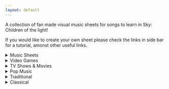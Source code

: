 ```yaml
---
layout: default
---
```


<p>A collection of fan made visual music sheets for songs to learn in Sky: Children of the light!</p>
If you would like to create your own sheet please check the links in side bar for a tutorial, amonst other useful links.</p>


<details>
  <summary>Music Sheets</summary>
  
<p>Can't Help Falling in Love (Intro)
<p>Graduation Photo
<p>Hallelujah
<p>Illusionary Daytime Flute
<p>Kiss the Rain
<p>Love Like You (transcribed by Nezara)
<p>Mitsuha's Theme - Kimi No Na wa (transcribed by Peri)
<p>Superstition (transcribed by Nezara)
<p>You are my Sunshine
</details>

<details>
  <summary>Video Games</summary>
  
Dearly Beloved (Kingdom Hearts)
Pokemon Center Theme
Song of Storms - Legend of Zelda
Super Mario NES Theme (simple version)
Super Mario NES Theme (with chords)
Sweden (Minecraft) - C418
Threshold (Journey)
Zelda's Lullaby (Ocarina of Time)
</details>

<details>
  <summary>TV Shows & Movies</summary>

Always With Me - Spirited Away
Binary Sunset - Star Wars
Dango daikazoku - Kyoto Animation
Davy Jones Theme - Pirates of the Caribbean
Do-Re-Mi - The Sound of Music
Godfather Theme - Speak Softly Love
Harry Potter - Hedwig's Theme (Advanced)
Little Boxes - Weeds
Married Life - UP
My Heart Will Go On - Titanic Theme
Rugrats Theme
Shiny (Moana)
Somewhere Over the Rainbow (Advanced)
穿越时空的思念
</details>

<details>
  <summary>Pop Music</summary>
  
Eleanor Rigby (The Beatles)
Hey Jude (The Beatles)
Island in the Sun (Weezer)
Kaze wo atsumete (Happy End, 1971)
Last Christmas (first verse)
Take on me (A-Ah)
With a little help from my friends (The Beatles)
Yellow Submarine (The Beatles)
Yesterday (The Beatles)
Young Dumb & Broke (Khalid)
</details>

<details>
  <summary>Traditional</summary>
  
Amazing Grace (John Newton)
American folk songs
Scarborough Fair
</details>

<details>
  <summary>Classical</summary>
  
Carol of the Bells
Clair de Lune - Debussy
Für Elise (Beethoven)
Jesu, Joy of Man's Desiring
Lullaby (Brahms)
Ode to Joy (Beethoven)
</details>
